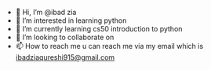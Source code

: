 - 👋 Hi, I’m @ibad zia
- 👀 I’m interested in learning python
- 🌱 I’m currently learning cs50 introduction to python
- 💞️ I’m looking to collaborate on 
- 📫 How to reach me u can reach me via my email which is ibadziaqureshi915@gmail.com

<!---
calmibad/calmibad is a ✨ special ✨ repository because its `README.md` (this file) appears on your GitHub profile.
You can click the Preview link to take a look at your changes.
--->
